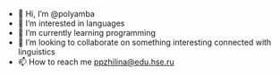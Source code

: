 - 👋 Hi, I’m @polyamba
- 👀 I’m interested in languages
- 🌱 I’m currently learning programming
- 💞️ I’m looking to collaborate on something interesting connected with linguistics
- 📫 How to reach me ppzhilina@edu.hse.ru

<!---
polyamba/polyamba is a ✨ special ✨ repository because its `README.md` (this file) appears on your GitHub profile.
You can click the Preview link to take a look at your changes.
--->
